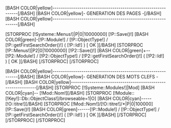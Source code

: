 [BASH COLOR|yellow]-------------------------------------------------------------[/BASH]
[BASH COLOR|yellow]-              GENERATION DES PAGES                         -[/BASH]
[BASH COLOR|yellow]-------------------------------------------------------------[/BASH]

[STORPROC [!Systeme::Menus!]|P|0|10000000]
    [!P::Save()!]
    [BASH COLOR|green]-[!P::Module!] / [!P::ObjectType!] / [!P::getFirstSearchOrder()!] ( [!P::Id!] )        [ OK ][/BASH]
    [STORPROC [!P::Menus!]|P2|0|10000000]
        [!P2::Save()!]
        [BASH COLOR|green]+--[!P2::Module!] / [!P2::ObjectType!] / [!P2::getFirstSearchOrder()!] ( [!P2::Id!] )        [ OK ][/BASH]
    [/STORPROC]
[/STORPROC]


[BASH COLOR|yellow]-------------------------------------------------------------[/BASH]
[BASH COLOR|yellow]-              GENERATION DES MOTS CLEFS                    -[/BASH]
[BASH COLOR|yellow]-------------------------------------------------------------[/BASH]
[STORPROC [!Systeme::Modules!]|Mod]
    [BASH COLOR|cyan]-- [!Mod::Nom!][/BASH]
    [STORPROC [!Module::[!Key!]::Db::ObjectClass!]/browseable=1|O]
        [BASH COLOR|cyan]----- [!O::titre!][/BASH]
        [STORPROC [!Mod::Nom!]/[!O::titre!]/*|P|0|100000]
            [!P::Save()!]
            [BASH COLOR|green]------[!P::Module!] / [!P::ObjectType!] / [!P::getFirstSearchOrder()!] ( [!P::Id!] )        [ OK ][/BASH]
        [/STORPROC]
    [/STORPROC]
[/STORPROC]
